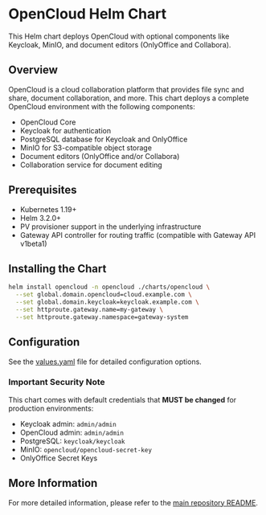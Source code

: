 # OpenCloud Helm Chart

This Helm chart deploys OpenCloud with optional components like Keycloak, MinIO, and document editors (OnlyOffice and Collabora).

## Overview

OpenCloud is a cloud collaboration platform that provides file sync and share, document collaboration, and more. 
This chart deploys a complete OpenCloud environment with the following components:

- OpenCloud Core
- Keycloak for authentication
- PostgreSQL database for Keycloak and OnlyOffice
- MinIO for S3-compatible object storage
- Document editors (OnlyOffice and/or Collabora)
- Collaboration service for document editing

## Prerequisites

- Kubernetes 1.19+
- Helm 3.2.0+
- PV provisioner support in the underlying infrastructure
- Gateway API controller for routing traffic (compatible with Gateway API v1beta1)

## Installing the Chart

```bash
helm install opencloud -n opencloud ./charts/opencloud \
  --set global.domain.opencloud=cloud.example.com \
  --set global.domain.keycloak=keycloak.example.com \
  --set httproute.gateway.name=my-gateway \
  --set httproute.gateway.namespace=gateway-system
```

## Configuration

See the [values.yaml](values.yaml) file for detailed configuration options.

### Important Security Note

This chart comes with default credentials that **MUST be changed** for production environments:

- Keycloak admin: `admin/admin`
- OpenCloud admin: `admin/admin`
- PostgreSQL: `keycloak/keycloak`
- MinIO: `opencloud/opencloud-secret-key`
- OnlyOffice Secret Keys

## More Information

For more detailed information, please refer to the [main repository README](../../README.md).